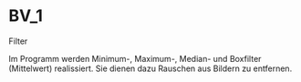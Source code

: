 # BV_1

Filter

Im Programm werden Minimum-, Maximum-, Median- und Boxfilter (Mittelwert) realissiert. 
Sie dienen dazu Rauschen aus Bildern zu entfernen. 
